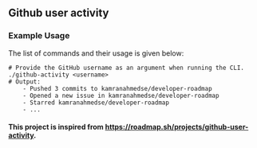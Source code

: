Github user activity
---------------------------

### Example Usage

The list of commands and their usage is given below:

    # Provide the GitHub username as an argument when running the CLI. 
    ./github-activity <username>
    # Output:
        - Pushed 3 commits to kamranahmedse/developer-roadmap
        - Opened a new issue in kamranahmedse/developer-roadmap
        - Starred kamranahmedse/developer-roadmap
        - ...
#### This project is inspired from https://roadmap.sh/projects/github-user-activity.
